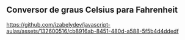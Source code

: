 ## Conversor de graus Celsius para Fahrenheit

https://github.com/izabelydev/javascript-aulas/assets/132600516/cb8916ab-8451-480d-a588-5f5b4d4ddedf


